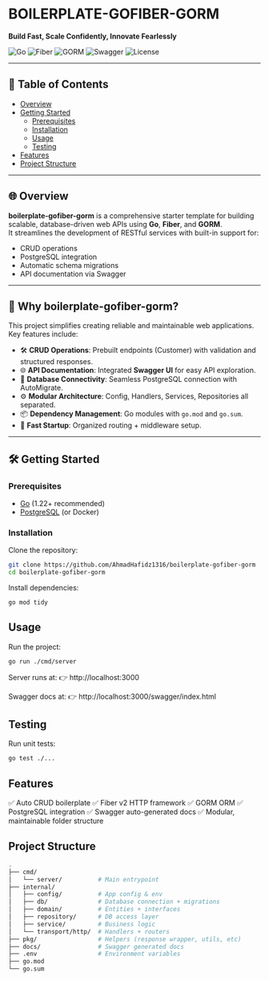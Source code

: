 # BOILERPLATE-GOFIBER-GORM

**Build Fast, Scale Confidently, Innovate Fearlessly**

![Go](https://img.shields.io/badge/Go-1.22+-00ADD8?logo=go)
![Fiber](https://img.shields.io/badge/Fiber-v2-00BFFF?logo=fiber)
![GORM](https://img.shields.io/badge/GORM-latest-green)
![Swagger](https://img.shields.io/badge/Swagger-API-green?logo=swagger)
![License](https://img.shields.io/badge/License-MIT-yellow)

---

## 📑 Table of Contents
- [Overview](#overview)
- [Getting Started](#getting-started)
  - [Prerequisites](#prerequisites)
  - [Installation](#installation)
  - [Usage](#usage)
  - [Testing](#testing)
- [Features](#features)
- [Project Structure](#project-structure)

---

## 🌐 Overview

**boilerplate-gofiber-gorm** is a comprehensive starter template for building scalable, database-driven web APIs using **Go**, **Fiber**, and **GORM**.  
It streamlines the development of RESTful services with built-in support for:

- CRUD operations
- PostgreSQL integration
- Automatic schema migrations
- API documentation via Swagger

---

## 🚀 Why boilerplate-gofiber-gorm?

This project simplifies creating reliable and maintainable web applications.  
Key features include:

- 🛠️ **CRUD Operations**: Prebuilt endpoints (Customer) with validation and structured responses.  
- 🌐 **API Documentation**: Integrated **Swagger UI** for easy API exploration.  
- 🔌 **Database Connectivity**: Seamless PostgreSQL connection with AutoMigrate.  
- ⚙️ **Modular Architecture**: Config, Handlers, Services, Repositories all separated.  
- 📦 **Dependency Management**: Go modules with `go.mod` and `go.sum`.  
- 🚀 **Fast Startup**: Organized routing + middleware setup.

---

## 🛠️ Getting Started

### Prerequisites
- [Go](https://go.dev/dl/) (1.22+ recommended)
- [PostgreSQL](https://www.postgresql.org/) (or Docker)

### Installation

Clone the repository:

```bash
git clone https://github.com/AhmadHafidz1316/boilerplate-gofiber-gorm
cd boilerplate-gofiber-gorm
```

Install dependencies:

```bash
go mod tidy
```

## Usage

Run the project:

```bash
go run ./cmd/server
```

Server runs at:
👉 http://localhost:3000

Swagger docs at:
👉 http://localhost:3000/swagger/index.html

## Testing

Run unit tests:

```bash
go test ./...
```

## Features

✅ Auto CRUD boilerplate
✅ Fiber v2 HTTP framework
✅ GORM ORM
✅ PostgreSQL integration
✅ Swagger auto-generated docs
✅ Modular, maintainable folder structure

## Project Structure

```bash
.
├── cmd/
│   └── server/          # Main entrypoint
├── internal/
│   ├── config/          # App config & env
│   ├── db/              # Database connection + migrations
│   ├── domain/          # Entities + interfaces
│   ├── repository/      # DB access layer
│   ├── service/         # Business logic
│   └── transport/http/  # Handlers + routers
├── pkg/                 # Helpers (response wrapper, utils, etc)
├── docs/                # Swagger generated docs
├── .env                 # Environment variables
├── go.mod
└── go.sum
```
